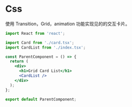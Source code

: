 # Css

使用 Transition，Grid，animation 功能实现见的的交互卡片。

```jsx
import React from 'react';

import Card from './card.tsx';
import CardList from './index.tsx';

const ParentComponent = () => {
  return (
    <div>
      <h1>Grid Card List</h1>
      <CardList />
    </div>
  );
};

export default ParentComponent;
```
